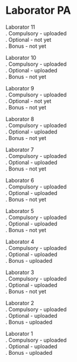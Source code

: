# Laborator PA

Laborator 11
<br>
. Compulsory - uploaded
<br>
. Optional - not yet
<br>
. Bonus - not yet

Laborator 10
<br>
. Compulsory - uploaded
<br>
. Optional - uploaded
<br>
. Bonus - not yet

Laborator 9
<br>
. Compulsory - uploaded
<br>
. Optional - not yet
<br>
. Bonus - not yet

Laborator 8
<br>
. Compulsory - uploaded
<br>
. Optional - uploaded
<br>
. Bonus - not yet

Laborator 7
<br>
. Compulsory - uploaded
<br>
. Optional - uploaded
<br>
. Bonus - not yet

Laborator 6
<br>
. Compulsory - uploaded
<br>
. Optional - uploaded
<br>
. Bonus - not yet

Laborator 5
<br>
. Compulsory - uploaded
<br>
. Optional - uploaded
<br>
. Bonus - not yet

Laborator 4
<br>
. Compulsory - uploaded
<br>
. Optional - uploaded
<br>
. Bonus - uploaded

Laborator 3
<br>
. Compulsory - uploaded
<br>
. Optional - uploaded
<br>
. Bonus - not yet


Laborator 2
<br>
.  Compulsory - uploaded
<br>
.  Optional - uploaded
<br>
.  Bonus - uploaded


Laborator 1
<br>
.  Compulsory - uploaded
<br>
.  Optional - uploaded
<br>
.  Bonus - uploaded
  
